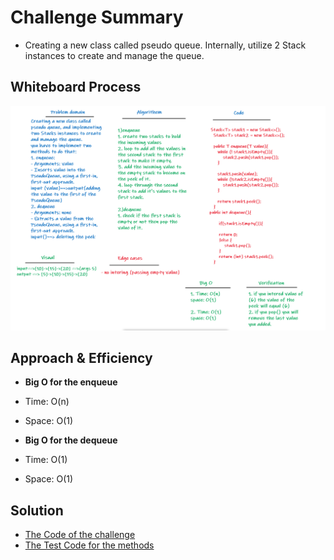 # Challenge Summary
<!-- Description of the challenge -->
- Creating a new class called pseudo queue. Internally, utilize 2 Stack instances to create and manage the queue.


## Whiteboard Process
![stack-queue-pseudo](stack-queue-pseudo.png)

## Approach & Efficiency

- **Big O for the enqueue**
- Time: O(n)
- Space: O(1)

- **Big O for the dequeue**
- Time: O(1)
- Space: O(1)

## Solution

- [The Code of the challenge](src/main/java/codeChallenge10/pseudoQueue.java)
- [The Test Code for the methods](src/test/java/codeChallenge10/AppTest.java)